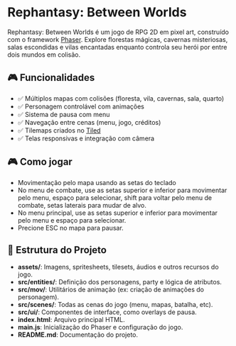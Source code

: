 # Rephantasy: Between Worlds

Rephantasy: Between Worlds é um jogo de RPG 2D em pixel art, construído com o framework [Phaser](https://phaser.io/). Explore florestas mágicas, cavernas misteriosas, salas escondidas e vilas encantadas enquanto controla seu herói por entre dois mundos em colisão.

## 🎮 Funcionalidades

- ✅ Múltiplos mapas com colisões (floresta, vila, cavernas, sala, quarto)
- ✅ Personagem controlável com animações
- ✅ Sistema de pausa com menu
- ✅ Navegação entre cenas (menu, jogo, créditos)
- ✅ Tilemaps criados no [Tiled](https://mapeditor.org)
- ✅ Telas responsivas e integração com câmera

## 🎮 Como jogar
- Movimentação pelo mapa usando as setas do teclado
- No menu de combate, use as setas superior e inferior para movimentar pelo menu, espaço para selecionar, shift para voltar pelo menu de combate, setas laterais para mudar de alvo.
- No menu principal, use as setas superior e inferior para movimentar pelo menu e espaço para selecionar.
- Precione ESC no mapa para pausar.

## 📁 Estrutura do Projeto

- **assets/**: Imagens, spritesheets, tilesets, áudios e outros recursos do jogo.
- **src/entities/**: Definição dos personagens, party e lógica de atributos.
- **src/mov/**: Utilitários de animação (ex: criação de animações do personagem).
- **src/scenes/**: Todas as cenas do jogo (menu, mapas, batalha, etc).
- **src/ui/**: Componentes de interface, como overlays de pausa.
- **index.html**: Arquivo principal HTML.
- **main.js**: Inicialização do Phaser e configuração do jogo.
- **README.md**: Documentação do projeto.
